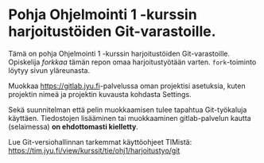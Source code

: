 # Pohja Ohjelmointi 1 -kurssin harjoitustöiden Git-varastoille.

Tämä on pohja Ohjelmointi 1 -kurssin harjoitustöiden Git-varastoille. 
Opiskelija *forkkaa* tämän repon omaa harjoitustyötään varten. 
`fork`-toiminto löytyy sivun yläreunasta.

Muokkaa <https://gitlab.jyu.fi>-palvelussa oman projektisi asetuksia, kuten projektin nimeä
ja projektin kuvausta kohdasta Settings. 

Sekä suunnitelman että pelin muokkaamisen tulee tapahtua Git-työkaluja käyttäen. 
Tiedostojen lisääminen tai muokkaaminen gitlab-palvelun kautta (selaimessa) **on
ehdottomasti kielletty**. 


Lue Git-versiohallinnan tarkemmat käyttöohjeet TIMistä: <https://tim.jyu.fi/view/kurssit/tie/ohj1/harjoitustyo/git>


